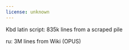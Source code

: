 ```yaml
---
license: unknown
---
```


Kbd latin script: 835k lines from a scraped pile

ru: 3M lines from Wiki (OPUS)